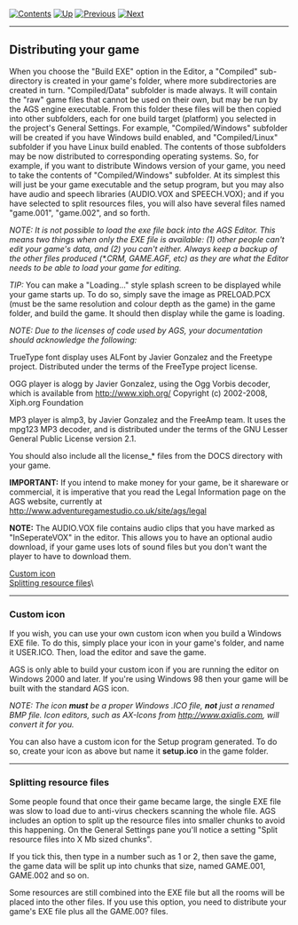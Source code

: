 []()

[![Contents](contents.gif)](ags.md) [![Up](up.gif)](ags12.md#topic20)
[![Previous](back.gif)](ags14.md#topic21)
[![Next](forward.gif)](ags16.md#topic29)

------------------------------------------------------------------------

Distributing your game
----------------------

When you choose the "Build EXE" option in the Editor, a "Compiled"
sub-directory is created in your game's folder, where more
subdirectories are created in turn. "Compiled/Data" subfolder is made
always. It will contain the "raw" game files that cannot be used on
their own, but may be run by the AGS engine executable. From this folder
these files will be then copied into other subfolders, each for one
build target (platform) you selected in the project's General Settings.
For example, "Compiled/Windows" subfolder will be created if you have
Windows build enabled, and "Compiled/Linux" subfolder if you have Linux
build enabled. The contents of those subfolders may be now distributed
to corresponding operating systems. So, for example, if you want to
distribute Windows version of your game, you need to take the contents
of "Compiled/Windows" subfolder. At its simplest this will just be your
game executable and the setup program, but you may also have audio and
speech libraries (AUDIO.VOX and SPEECH.VOX); and if you have selected to
split resources files, you will also have several files named
"game.001", "game.002", and so forth.

*NOTE: It is not possible to load the exe file back into the AGS Editor.
This means two things when only the EXE file is available: (1) other
people can't edit your game's data, and (2) you can't either. Always
keep a backup of the other files produced (\*.CRM, GAME.AGF, etc) as
they are what the Editor needs to be able to load your game for
editing.*

*TIP:* You can make a "Loading..." style splash screen to be displayed
while your game starts up. To do so, simply save the image as
PRELOAD.PCX (must be the same resolution and colour depth as the game)
in the game folder, and build the game. It should then display while the
game is loading.

*NOTE: Due to the licenses of code used by AGS, your documentation
should acknowledge the following:*

TrueType font display uses ALFont by Javier Gonzalez and the Freetype
project. Distributed under the terms of the FreeType project license.

OGG player is alogg by Javier Gonzalez, using the Ogg Vorbis decoder,
which is available from http://www.xiph.org/ Copyright (c) 2002-2008,
Xiph.org Foundation

MP3 player is almp3, by Javier Gonzalez and the FreeAmp team. It uses
the mpg123 MP3 decoder, and is distributed under the terms of the GNU
Lesser General Public License version 2.1.

You should also include all the license\_\* files from the DOCS
directory with your game.

**IMPORTANT:** If you intend to make money for your game, be it
shareware or commercial, it is imperative that you read the Legal
Information page on the AGS website, currently at
http://www.adventuregamestudio.co.uk/site/ags/legal

**NOTE:** The AUDIO.VOX file contains audio clips that you have marked
as "InSeperateVOX" in the editor. This allows you to have an optional
audio download, if your game uses lots of sound files but you don't want
the player to have to download them.

[Custom icon](#topic28)\
[Splitting resource files](#SplitRes)\

------------------------------------------------------------------------

[]()

### Custom icon

If you wish, you can use your own custom icon when you build a Windows
EXE file. To do this, simply place your icon in your game's folder, and
name it USER.ICO. Then, load the editor and save the game.

AGS is only able to build your custom icon if you are running the editor
on Windows 2000 and later. If you're using Windows 98 then your game
will be built with the standard AGS icon.

*NOTE: The icon **must** be a proper Windows .ICO file, **not** just a
renamed BMP file. Icon editors, such as AX-Icons from
http://www.axialis.com, will convert it for you.*

You can also have a custom icon for the Setup program generated. To do
so, create your icon as above but name it **setup.ico** in the game
folder.

------------------------------------------------------------------------

[]()

### Splitting resource files

Some people found that once their game became large, the single EXE file
was slow to load due to anti-virus checkers scanning the whole file. AGS
includes an option to split up the resource files into smaller chunks to
avoid this happening. On the General Settings pane you'll notice a
setting "Split resource files into X Mb sized chunks".

If you tick this, then type in a number such as 1 or 2, then save the
game, the game data will be split up into chunks that size, named
GAME.001, GAME.002 and so on.

Some resources are still combined into the EXE file but all the rooms
will be placed into the other files. If you use this option, you need to
distribute your game's EXE file plus all the GAME.00? files.

